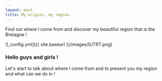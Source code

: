 ```yaml
---
layout: post
title: My origins, my region.
---
```


Find out where I come from and discover my beautiful region that is the Bretagne !

![_config.yml]({{ site.baseurl }}/images/IUTRT.png)

### Hello guys and girls !

Let's start to talk about where I come from and to present you my region and what can we do in !  
